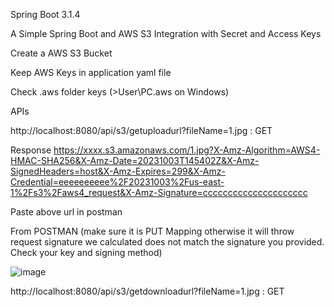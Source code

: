 Spring Boot 3.1.4

A Simple Spring Boot and AWS S3 Integration with Secret and Access Keys

Create a AWS S3 Bucket

Keep AWS Keys in application yaml file

Check .aws folder keys (>User\PC\.aws on Windows)

APIs

http://localhost:8080/api/s3/getuploadurl?fileName=1.jpg : GET

Response
https://xxxx.s3.amazonaws.com/1.jpg?X-Amz-Algorithm=AWS4-HMAC-SHA256&X-Amz-Date=20231003T145402Z&X-Amz-SignedHeaders=host&X-Amz-Expires=299&X-Amz-Credential=eeeeeeeeee%2F20231003%2Fus-east-1%2Fs3%2Faws4_request&X-Amz-Signature=ccccccccccccccccccccc

Paste above url in postman

From POSTMAN (make sure it is PUT Mapping otherwise it will throw  request signature we calculated does not match the signature you provided. Check your key and signing method)


![image](https://github.com/srss-pocs/springboot-aws-s3/assets/145287517/f269d68e-d0f0-4151-a27f-90303758f9d4)



http://localhost:8080/api/s3/getdownloadurl?fileName=1.jpg : GET
